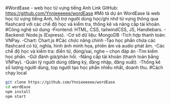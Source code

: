 #WordEase - web học từ vựng tiếng Anh
Link GitHub: https://github.com/Ynnieeeeee/wordEase
#Mô tả dự án
WordEase là web học từ vựng tiếng Anh, hỗ trợ người dùng học/ghi nhớ từ vựng thông qua flashcard với các chế độ học và kiểm tra, thống kê và nâng cấp tài khoản.
#Công nghệ sử dụng
-Frontend: HTML, CSS, tailwindCSS, JS, Handlebars.
-Backend: Node.js (Express).
-Cơ sở dữ liệu: MongoDB
-Tích hợp thanh toán: VNPay.
-Chart: Chart.js
#Các chức năng chính
-Tạo học phần chứa các flashcard có từ, nghĩa, hình ảnh minh họa, phiên âm và audio phát âm.
-Các chế độ học và kiểm tra: điền từ, đúng/sai, nghe – chọn đáp án
-Tìm kiếm học phần.
-Gửi đánh giá/phản hồi.
-Nâng cấp tài khoản (thanh toán bằng VNPay).
-Quản lý người dùng (đăng ký, đăng nhập, đăng xuất).
-Thống kê số lượng người dùng, top người tạo học phần nhiều nhất, doanh thu.
#Cách chạy local
```bash
git clone https://github.com/Ynnieeeeee/wordEase
cd wordEase
npm install
npm start
